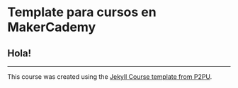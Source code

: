 # Template para cursos en MakerCademy


## Hola!



---

This course was created using the [Jekyll Course template from P2PU](http://github.com/p2pu/jekyll-course-template).
